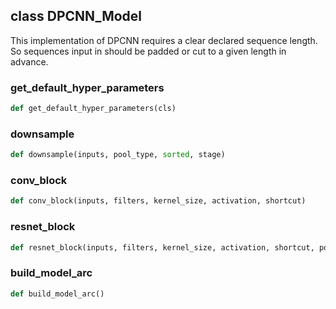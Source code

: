 ## class DPCNN_Model
This implementation of DPCNN requires a clear declared sequence length. So sequences input in should be padded or cut to a given length in advance.


### get\_default\_hyper\_parameters
```python
def get_default_hyper_parameters(cls)
```

### downsample
```python
def downsample(inputs, pool_type, sorted, stage)
```

### conv\_block
```python
def conv_block(inputs, filters, kernel_size, activation, shortcut)
```

### resnet\_block
```python
def resnet_block(inputs, filters, kernel_size, activation, shortcut, pool_type, sorted, stage)
```

### build\_model\_arc
```python
def build_model_arc()
```

